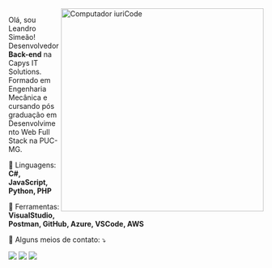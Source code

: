 <img src="https://raw.githubusercontent.com/MicaelliMedeiros/micaellimedeiros/master/image/computer-illustration.png" min-width="400px" max-width="400px" width="400px" align="right" alt="Computador iuriCode">

<p align="left"> 
  Olá, sou Leandro Simeão! Desenvolvedor <strong>Back-end</strong> na Capys IT Solutions.<br>
  Formado em Engenharia Mecânica e cursando pós graduação em Desenvolvimento Web Full Stack na PUC-MG.
</p>

<p align="left">
  🦄 Linguagens: <strong>C#, JavaScript, Python, PHP</strong>
</p>

<p align="left">
  💼 Ferramentas: <strong>VisualStudio, Postman, GitHub, Azure, VSCode, AWS</strong>
</p>

<p align="left">
  💌 Alguns meios de contato: ⤵️
</p>

<p align="left">
  <a href="#" alt="Gmail">
  <img src="https://img.shields.io/badge/-Gmail-FF0000?style=flat-square&labelColor=FF0000&logo=gmail&logoColor=white&link=leandrosimeao@yahoo.com.br" /></a>

  <a href="#" alt="Linkedin">
  <img src="https://img.shields.io/badge/-Linkedin-0e76a8?style=flat-square&logo=Linkedin&logoColor=white&link=www.linkedin.com/in/leandro-simeao" /></a>

  <a href="#" alt="Instagram">
  <img src="https://img.shields.io/badge/-Instagram-DF0174?style=flat-square&labelColor=DF0174&logo=instagram&logoColor=white&link=https://www.instagram.com/leandrof_simeao/"/></a>
</p>  
